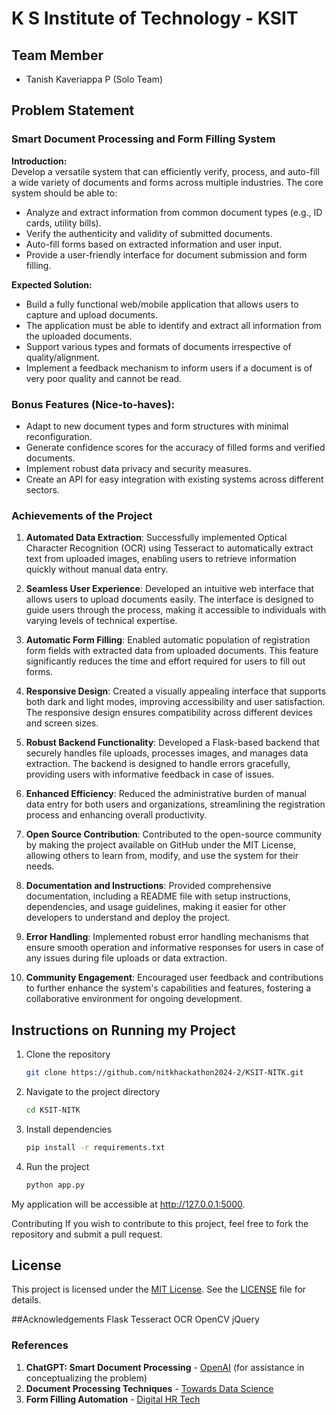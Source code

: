 # K S Institute of Technology - KSIT

## Team Member
- Tanish Kaveriappa P (Solo Team)

## Problem Statement
### Smart Document Processing and Form Filling System

**Introduction:**  
Develop a versatile system that can efficiently verify, process, and auto-fill a wide variety of documents and forms across multiple industries. The core system should be able to:
- Analyze and extract information from common document types (e.g., ID cards, utility bills).
- Verify the authenticity and validity of submitted documents.
- Auto-fill forms based on extracted information and user input.
- Provide a user-friendly interface for document submission and form filling.

**Expected Solution:**
- Build a fully functional web/mobile application that allows users to capture and upload documents.
- The application must be able to identify and extract all information from the uploaded documents.
- Support various types and formats of documents irrespective of quality/alignment.
- Implement a feedback mechanism to inform users if a document is of very poor quality and cannot be read.

### Bonus Features (Nice-to-haves):
- Adapt to new document types and form structures with minimal reconfiguration.
- Generate confidence scores for the accuracy of filled forms and verified documents.
- Implement robust data privacy and security measures.
- Create an API for easy integration with existing systems across different sectors.

### Achievements of the Project
1. **Automated Data Extraction**: Successfully implemented Optical Character Recognition (OCR) using Tesseract to automatically extract text from uploaded images, enabling users to retrieve information quickly without manual data entry.

2. **Seamless User Experience**: Developed an intuitive web interface that allows users to upload documents easily. The interface is designed to guide users through the process, making it accessible to individuals with varying levels of technical expertise.

3. **Automatic Form Filling**: Enabled automatic population of registration form fields with extracted data from uploaded documents. This feature significantly reduces the time and effort required for users to fill out forms.

4. **Responsive Design**: Created a visually appealing interface that supports both dark and light modes, improving accessibility and user satisfaction. The responsive design ensures compatibility across different devices and screen sizes.

5. **Robust Backend Functionality**: Developed a Flask-based backend that securely handles file uploads, processes images, and manages data extraction. The backend is designed to handle errors gracefully, providing users with informative feedback in case of issues.

6. **Enhanced Efficiency**: Reduced the administrative burden of manual data entry for both users and organizations, streamlining the registration process and enhancing overall productivity.

7. **Open Source Contribution**: Contributed to the open-source community by making the project available on GitHub under the MIT License, allowing others to learn from, modify, and use the system for their needs.

8. **Documentation and Instructions**: Provided comprehensive documentation, including a README file with setup instructions, dependencies, and usage guidelines, making it easier for other developers to understand and deploy the project.

9. **Error Handling**: Implemented robust error handling mechanisms that ensure smooth operation and informative responses for users in case of any issues during file uploads or data extraction.

10. **Community Engagement**: Encouraged user feedback and contributions to further enhance the system's capabilities and features, fostering a collaborative environment for ongoing development.


## Instructions on Running my Project
1. Clone the repository
   ```bash
   git clone https://github.com/nitkhackathon2024-2/KSIT-NITK.git
2. Navigate to the project directory
   ```bash
   cd KSIT-NITK
3. Install dependencies
   ```bash
   pip install -r requirements.txt
4. Run the project
   ```bash
   python app.py
My application will be accessible at http://127.0.0.1:5000.

Contributing
If you wish to contribute to this project, feel free to fork the repository and submit a pull request.

## License

This project is licensed under the [MIT License](LICENSE). See the [LICENSE](LICENSE) file for details.

##Acknowledgements
Flask
Tesseract OCR
OpenCV
jQuery

### References

1. **ChatGPT: Smart Document Processing** - [OpenAI](https://openai.com/chatgpt) (for assistance in conceptualizing the problem)
2. **Document Processing Techniques** - [Towards Data Science](https://towardsdatascience.com/document-processing-techniques-1b3f973a6b72)
3. **Form Filling Automation** - [Digital HR Tech](https://www.digitalhrtech.com/form-filling-automation/)




   
